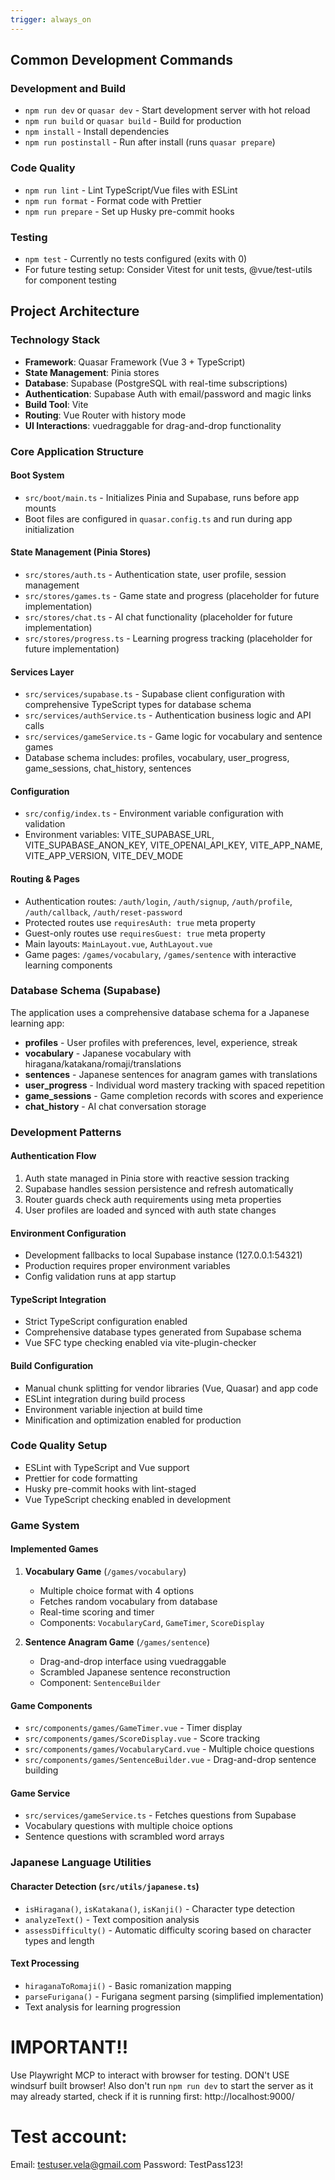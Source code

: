 ```yaml
---
trigger: always_on
---
```


## Common Development Commands

### Development and Build

- `npm run dev` or `quasar dev` - Start development server with hot reload
- `npm run build` or `quasar build` - Build for production
- `npm install` - Install dependencies
- `npm run postinstall` - Run after install (runs `quasar prepare`)

### Code Quality

- `npm run lint` - Lint TypeScript/Vue files with ESLint
- `npm run format` - Format code with Prettier
- `npm run prepare` - Set up Husky pre-commit hooks

### Testing

- `npm test` - Currently no tests configured (exits with 0)
- For future testing setup: Consider Vitest for unit tests, @vue/test-utils for component testing

## Project Architecture

### Technology Stack

- **Framework**: Quasar Framework (Vue 3 + TypeScript)
- **State Management**: Pinia stores
- **Database**: Supabase (PostgreSQL with real-time subscriptions)
- **Authentication**: Supabase Auth with email/password and magic links
- **Build Tool**: Vite
- **Routing**: Vue Router with history mode
- **UI Interactions**: vuedraggable for drag-and-drop functionality

### Core Application Structure

#### Boot System

- `src/boot/main.ts` - Initializes Pinia and Supabase, runs before app mounts
- Boot files are configured in `quasar.config.ts` and run during app initialization

#### State Management (Pinia Stores)

- `src/stores/auth.ts` - Authentication state, user profile, session management
- `src/stores/games.ts` - Game state and progress (placeholder for future implementation)
- `src/stores/chat.ts` - AI chat functionality (placeholder for future implementation)
- `src/stores/progress.ts` - Learning progress tracking (placeholder for future implementation)

#### Services Layer

- `src/services/supabase.ts` - Supabase client configuration with comprehensive TypeScript types for database schema
- `src/services/authService.ts` - Authentication business logic and API calls
- `src/services/gameService.ts` - Game logic for vocabulary and sentence games
- Database schema includes: profiles, vocabulary, user_progress, game_sessions, chat_history, sentences

#### Configuration

- `src/config/index.ts` - Environment variable configuration with validation
- Environment variables: VITE_SUPABASE_URL, VITE_SUPABASE_ANON_KEY, VITE_OPENAI_API_KEY, VITE_APP_NAME, VITE_APP_VERSION, VITE_DEV_MODE

#### Routing & Pages

- Authentication routes: `/auth/login`, `/auth/signup`, `/auth/profile`, `/auth/callback`, `/auth/reset-password`
- Protected routes use `requiresAuth: true` meta property
- Guest-only routes use `requiresGuest: true` meta property
- Main layouts: `MainLayout.vue`, `AuthLayout.vue`
- Game pages: `/games/vocabulary`, `/games/sentence` with interactive learning components

### Database Schema (Supabase)

The application uses a comprehensive database schema for a Japanese learning app:

- **profiles** - User profiles with preferences, level, experience, streak
- **vocabulary** - Japanese vocabulary with hiragana/katakana/romaji/translations
- **sentences** - Japanese sentences for anagram games with translations
- **user_progress** - Individual word mastery tracking with spaced repetition
- **game_sessions** - Game completion records with scores and experience
- **chat_history** - AI chat conversation storage

### Development Patterns

#### Authentication Flow

1. Auth state managed in Pinia store with reactive session tracking
2. Supabase handles session persistence and refresh automatically
3. Router guards check auth requirements using meta properties
4. User profiles are loaded and synced with auth state changes

#### Environment Configuration

- Development fallbacks to local Supabase instance (127.0.0.1:54321)
- Production requires proper environment variables
- Config validation runs at app startup

#### TypeScript Integration

- Strict TypeScript configuration enabled
- Comprehensive database types generated from Supabase schema
- Vue SFC type checking enabled via vite-plugin-checker

#### Build Configuration

- Manual chunk splitting for vendor libraries (Vue, Quasar) and app code
- ESLint integration during build process
- Environment variable injection at build time
- Minification and optimization enabled for production

### Code Quality Setup

- ESLint with TypeScript and Vue support
- Prettier for code formatting
- Husky pre-commit hooks with lint-staged
- Vue TypeScript checking enabled in development

### Game System

#### Implemented Games

1. **Vocabulary Game** (`/games/vocabulary`)
   - Multiple choice format with 4 options
   - Fetches random vocabulary from database
   - Real-time scoring and timer
   - Components: `VocabularyCard`, `GameTimer`, `ScoreDisplay`

2. **Sentence Anagram Game** (`/games/sentence`)
   - Drag-and-drop interface using vuedraggable
   - Scrambled Japanese sentence reconstruction
   - Component: `SentenceBuilder`

#### Game Components

- `src/components/games/GameTimer.vue` - Timer display
- `src/components/games/ScoreDisplay.vue` - Score tracking
- `src/components/games/VocabularyCard.vue` - Multiple choice questions
- `src/components/games/SentenceBuilder.vue` - Drag-and-drop sentence building

#### Game Service

- `src/services/gameService.ts` - Fetches questions from Supabase
- Vocabulary questions with multiple choice options
- Sentence questions with scrambled word arrays

### Japanese Language Utilities

#### Character Detection (`src/utils/japanese.ts`)

- `isHiragana()`, `isKatakana()`, `isKanji()` - Character type detection
- `analyzeText()` - Text composition analysis
- `assessDifficulty()` - Automatic difficulty scoring based on character types and length

#### Text Processing

- `hiraganaToRomaji()` - Basic romanization mapping
- `parseFurigana()` - Furigana segment parsing (simplified implementation)
- Text analysis for learning progression

# IMPORTANT!!

Use Playwright MCP to interact with browser for testing. DON't USE windsurf built browser! Also don't run `npm run dev` to start the server as it may already started, check if it is running first: http://localhost:9000/

# Test account:

Email: testuser.vela@gmail.com
Password: TestPass123!
